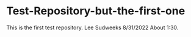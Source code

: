 # Test-Repository-but-the-first-one
This is the first test repository.
Lee Sudweeks
8/31/2022
About 1:30.